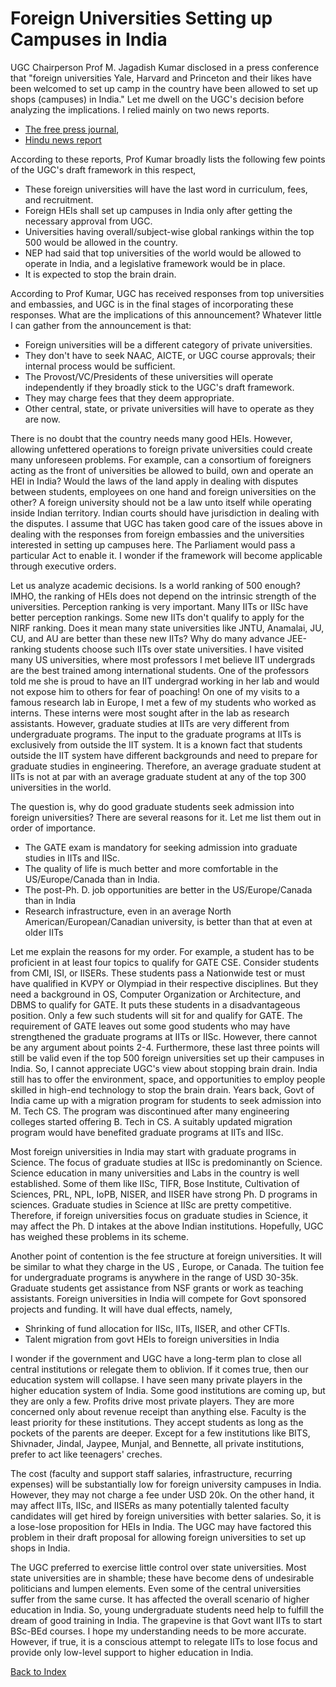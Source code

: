# Foreign Universities Setting up Campuses in India

UGC Chairperson Prof M. Jagadish Kumar disclosed in a press conference that "foreign universities Yale, Harvard and Princeton and their likes have 
been welcomed to set up camp in the country have been allowed to set up shops (campuses) in India." Let me dwell on the UGC's decision before
analyzing the implications. I relied mainly on two news reports.

- [The free press journal](https://www.freepressjournal.in/education/will-ugcs-guidelines-on-foreign-universities-in-india-fail-to-deliver), 
- [Hindu news report](https://www.thehindu.com/news/national/ugc-to-announce-guidelines-for-setting-up-foreign-universities-in-may/article66680179.ece#)

According to these reports, Prof Kumar broadly lists the following few points of the UGC's draft framework in this respect, 

- These foreign universities will have the last word in curriculum, fees, and recruitment. 
- Foreign HEIs shall set up campuses in India only after getting the necessary approval from UGC. 
- Universities having overall/subject-wise global rankings within the top 500 would be allowed in the country.
- NEP had said that top universities of the world would be allowed to operate in India, and a legislative framework would be in place.
- It is expected to stop the brain drain. 

According to Prof Kumar, UGC has received responses from top universities and embassies, and UGC is in the final stages of incorporating these responses. 
What are the implications of this announcement? Whatever little I can gather from the announcement is that: 

- Foreign universities will be a different category of private universities.  
- They don't have to seek NAAC, AICTE, or UGC course approvals; their internal process would be sufficient.
- The Provost/VC/Presidents of these universities will operate independently if they broadly stick to the UGC's draft framework.
- They may charge fees that they deem appropriate. 
- Other central, state, or private universities will have to operate as they are now.

There is no doubt that the country needs many good HEIs. However, allowing unfettered operations to foreign private universities could create 
many unforeseen problems. For example, can a consortium of foreigners acting as the front of universities be allowed to build, own and 
operate an HEI in India? Would the laws of the land apply in dealing with disputes between students, employees on one hand and foreign universities
on the other? A foreign university should not be a law unto itself while operating inside Indian territory. Indian courts should have jurisdiction 
in dealing with the disputes. I assume that UGC has taken good care of the issues above in dealing with the responses from foreign embassies 
and the universities interested in setting up campuses here. The Parliament would pass a particular Act to enable it. I wonder if
the framework will become applicable through executive orders.  

Let us analyze academic decisions. Is a world ranking of 500 enough? IMHO, the ranking of HEIs does not depend on the intrinsic strength of
the universities. Perception ranking is very important. Many IITs or IISc have better perception rankings. Some new IITs don't qualify to apply 
for the NIRF ranking. Does it mean many state universities like JNTU, Anamalai, JU, CU, and AU are better than these new IITs? Why do many advance 
JEE-ranking students choose such IITs over state universities. I have visited many US universities, where most professors I met believe IIT 
undergrads are the best trained among international students. One of the professors told me she is proud to have an IIT undergrad working in her
lab and would not expose him to others for fear of poaching! On one of my visits to a famous research lab in Europe, I met a few of my students who 
worked as interns. These interns were most sought after in the lab as research assistants. However, graduate studies at IITs are very different from 
undergraduate programs. The input to the graduate programs at IITs is exclusively from outside the IIT system. It is a known fact that students 
outside the IIT system have different backgrounds and need to prepare for graduate studies in engineering. Therefore, an average graduate student
at IITs is not at par with an average graduate student at any of the top 300 universities in the world. 

The question is, why do good graduate students seek admission into foreign universities? There are several reasons for it. Let me list them out in 
order of importance.

- The GATE exam is mandatory for seeking admission into graduate studies in IITs and IISc.
- The quality of life is much better and more comfortable in the US/Europe/Canada than in India.
- The post-Ph. D. job opportunities are better in the US/Europe/Canada than in India
- Research infrastructure, even in an average North American/European/Canadian university, is better than that at even at older IITs
  
Let me explain the reasons for my order. For example, a student has to be proficient in at least four topics to qualify for GATE CSE. Consider
students from CMI, ISI, or IISERs. These students pass a Nationwide test or must have qualified in KVPY or Olympiad in their respective disciplines. But 
they need a background in OS, Computer Organization or Architecture, and DBMS to qualify for GATE. It puts these students in a disadvantageous position. 
Only a few such students will sit for and qualify for GATE. The requirement of GATE leaves out some good students who may have strengthened 
the graduate programs at IITs or IISc. However, there cannot be any argument about points 2-4. Furthermore, these last three points will still be 
valid even if the top 500 foreign universities set up their campuses in India. So, I cannot appreciate UGC's view about stopping brain drain.
India still has to offer the environment, space, and opportunities to employ people skilled in high-end technology to stop the brain drain.
Years back, Govt of India came up with a migration program for students to seek admission into M. Tech CS. The program was discontinued 
after many engineering colleges started offering B. Tech in CS. A suitably updated migration program would have benefited graduate 
programs at IITs and IISc. 

Most foreign universities in India may start with graduate programs in Science. The focus of graduate studies at IISc is predominantly
on Science. Science education in many universities and Labs in the country is well established. Some of them like IISc, TIFR, Bose Institute,
Cultivation of Sciences, PRL, NPL, IoPB, NISER, and IISER have strong Ph. D programs in sciences. Graduate studies in Science at IISc are pretty 
competitive. Therefore, if foreign universities focus on graduate studies in Science, it may affect the Ph. D intakes at the above Indian
institutions. Hopefully, UGC has weighed these problems in its scheme.  

Another point of contention is the fee structure at foreign universities. It will be similar to what they charge in the US
, Europe, or Canada. The tuition fee for undergraduate programs is anywhere in the range of USD 30-35k. Graduate students get assistance from NSF 
grants or work as teaching assistants. Foreign universities in India will compete for Govt sponsored projects and funding. It will have dual 
effects, namely,

- Shrinking of fund allocation for IISc, IITs, IISER, and other CFTIs. 
- Talent migration from govt HEIs to foreign universities in India

I wonder if the government and UGC have a long-term plan to close all central institutions or relegate them to oblivion. If it comes true, then
our education system will collapse. I have seen many private players in the higher education system of India. Some good institutions are coming up, but 
they are only a few. Profits drive most private players. They are more concerned only about revenue receipt than anything else. Faculty is the least
priority for these institutions. They accept students as long as the pockets of the parents are deeper. Except for a few institutions like BITS, 
Shivnader, Jindal, Jaypee, Munjal, and Bennette, all private institutions, prefer to act like teenagers' creches.  

The cost (faculty and support staff salaries, infrastructure, recurring expenses) will be substantially low for foreign university campuses in
India. However, they may not charge a fee under USD 20k. On the other hand, it may affect IITs, IISc, and IISERs as many potentially
talented faculty candidates will get hired by foreign universities with better salaries. So, it is a lose-lose proposition for HEIs in India. 
The UGC may have factored this problem in their draft proposal for allowing foreign universities to set up shops in India. 

The UGC preferred to exercise little control over state universities. Most state universities are in shamble; these have become dens of undesirable 
politicians and lumpen elements. Even some of the central universities suffer from the same curse. It has affected the overall scenario of higher 
education in India. So, young undergraduate students need help to fulfill the dream of good training in India. The grapevine is that Govt want 
IITs to start BSc-BEd courses. I hope my understanding needs to be more accurate. However, if true, it is a conscious attempt to relegate IITs to
lose focus and provide only low-level support to higher education in India.

[Back to Index](../index.md)
